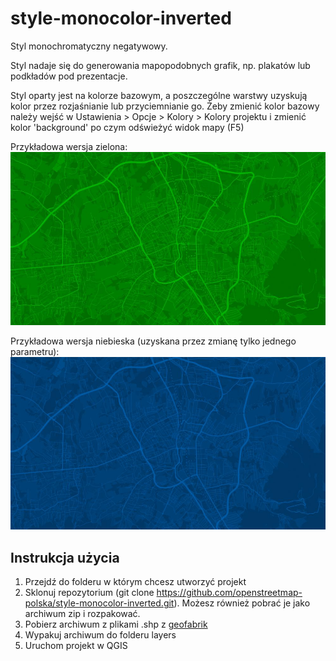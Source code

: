 # style-monocolor-inverted
Styl monochromatyczny negatywowy.

Styl nadaje się do generowania mapopodobnych grafik, np. plakatów lub podkładów pod prezentacje.

Styl oparty jest na kolorze bazowym, a poszczególne warstwy uzyskują kolor przez rozjaśnianie lub przyciemnianie go. 
Żeby zmienić kolor bazowy należy wejść w Ustawienia > Opcje > Kolory > Kolory projektu i zmienić kolor 'background' po czym odświeżyć  widok mapy (F5)

Przykładowa wersja zielona:
![wersja zielona](https://github.com/openstreetmap-polska/style-monocolor-inverted/raw/master/preview/example.jpg)


Przykładowa wersja niebieska (uzyskana przez zmianę tylko jednego parametru):
![wersja niebieska](https://github.com/openstreetmap-polska/style-monocolor-inverted/raw/master/preview/example1.jpg)


## Instrukcja użycia

1. Przejdź do folderu w którym chcesz utworzyć projekt
2. Sklonuj repozytorium (git clone https://github.com/openstreetmap-polska/style-monocolor-inverted.git). Możesz również pobrać je jako archiwum zip i rozpakować.
2. Pobierz archiwum z plikami .shp z [geofabrik](http://download.geofabrik.de)
3. Wypakuj archiwum do folderu layers
4. Uruchom projekt w QGIS
